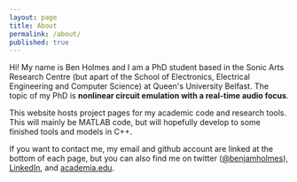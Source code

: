 ```yaml
---
layout: page
title: About
permalink: /about/
published: true
---
```

Hi! My name is Ben Holmes and I am a PhD student based in the Sonic Arts Research Centre (but apart of the School of Electronics, Electrical Engineering and Computer Science) at Queen's University Belfast. The topic of my PhD is **nonlinear circuit emulation with a real-time audio focus**.

This website hosts project pages for my academic code and research tools. This will mainly be MATLAB code, but will hopefully develop to some finished tools and models in C++.

If you want to contact me, my email and github account are linked at the bottom of each page, but you can also find me on twitter ([@benjamholmes](https://twitter.com/benjamholmes)), [LinkedIn](https://uk.linkedin.com/in/bencholmes), and [academia.edu](https://qub.academia.edu/BenHolmes).
